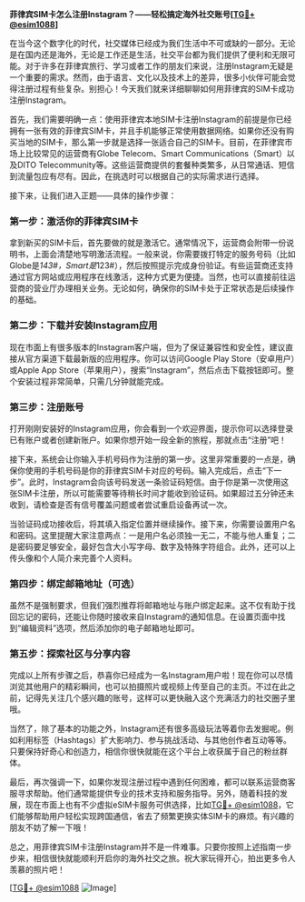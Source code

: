 **菲律宾SIM卡怎么注册Instagram？——轻松搞定海外社交账号[[TG💪+ @esim1088](https://t.me/s/esim1088)]**

在当今这个数字化的时代，社交媒体已经成为我们生活中不可或缺的一部分。无论是在国内还是海外，无论是工作还是生活，社交平台都为我们提供了便利和无限可能。对于许多在菲律宾旅行、学习或者工作的朋友们来说，注册Instagram无疑是一个重要的需求。然而，由于语言、文化以及技术上的差异，很多小伙伴可能会觉得注册过程有些复杂。别担心！今天我们就来详细聊聊如何用菲律宾的SIM卡成功注册Instagram。

首先，我们需要明确一点：使用菲律宾本地SIM卡注册Instagram的前提是你已经拥有一张有效的菲律宾SIM卡，并且手机能够正常使用数据网络。如果你还没有购买当地的SIM卡，那么第一步就是选择一张适合自己的SIM卡。目前，在菲律宾市场上比较常见的运营商有Globe Telecom、Smart Communications（Smart）以及DITO Telecommunity等。这些运营商提供的套餐种类繁多，从日常通话、短信到流量包应有尽有。因此，在挑选时可以根据自己的实际需求进行选择。

接下来，让我们进入正题——具体的操作步骤：

### 第一步：激活你的菲律宾SIM卡

拿到新买的SIM卡后，首先要做的就是激活它。通常情况下，运营商会附带一份说明书，上面会清楚地写明激活流程。一般来说，你需要拨打特定的服务号码（比如Globe是*143#，Smart是*123#），然后按照提示完成身份验证。有些运营商还支持通过官方网站或应用程序在线激活，这种方式更为便捷。当然，也可以直接前往运营商的营业厅办理相关业务。无论如何，确保你的SIM卡处于正常状态是后续操作的基础。

### 第二步：下载并安装Instagram应用

现在市面上有很多版本的Instagram客户端，但为了保证兼容性和安全性，建议直接从官方渠道下载最新版的应用程序。你可以访问Google Play Store（安卓用户）或Apple App Store（苹果用户），搜索“Instagram”，然后点击下载按钮即可。整个安装过程非常简单，只需几分钟就能完成。

### 第三步：注册账号

打开刚刚安装好的Instagram应用，你会看到一个欢迎界面，提示你可以选择登录已有账户或者创建新账户。如果你想开始一段全新的旅程，那就点击“注册”吧！

接下来，系统会让你输入手机号码作为注册的第一步。这里非常重要的一点是，确保你使用的手机号码是你的菲律宾SIM卡对应的号码。输入完成后，点击“下一步”。此时，Instagram会向该号码发送一条验证码短信。由于你是第一次使用这张SIM卡注册，所以可能需要等待稍长时间才能收到验证码。如果超过五分钟还未收到，请检查是否有信号覆盖问题或者尝试重启设备再试一次。

当验证码成功接收后，将其填入指定位置并继续操作。接下来，你需要设置用户名和密码。这里提醒大家注意两点：一是用户名必须独一无二，不能与他人重复；二是密码要足够安全，最好包含大小写字母、数字及特殊字符组合。此外，还可以上传头像和个人简介来完善个人资料。

### 第四步：绑定邮箱地址（可选）

虽然不是强制要求，但我们强烈推荐将邮箱地址与账户绑定起来。这不仅有助于找回忘记的密码，还能让你随时接收来自Instagram的通知信息。在设置页面中找到“编辑资料”选项，然后添加你的电子邮箱地址即可。

### 第五步：探索社区与分享内容

完成以上所有步骤之后，恭喜你已经成为一名Instagram用户啦！现在你可以尽情浏览其他用户的精彩瞬间，也可以拍摄照片或视频上传至自己的主页。不过在此之前，记得先关注几个感兴趣的账号，这样可以更快融入这个充满活力的社交圈子里哦。

当然了，除了基本的功能之外，Instagram还有很多高级玩法等着你去发掘呢。例如利用标签（Hashtags）扩大影响力、参与挑战活动、与其他创作者互动等等。只要保持好奇心和创造力，相信你很快就能在这个平台上收获属于自己的粉丝群体。

最后，再次强调一下，如果你发现注册过程中遇到任何困难，都可以联系运营商客服寻求帮助。他们通常能提供专业的技术支持和服务指导。另外，随着科技的发展，现在市面上也有不少虚拟eSIM卡服务可供选择，比如[TG💪+ @esim1088](https://t.me/s/esim1088)，它们能够帮助用户轻松实现跨国通信，省去了频繁更换实体SIM卡的麻烦。有兴趣的朋友不妨了解一下哦！

总之，用菲律宾SIM卡注册Instagram并不是一件难事。只要你按照上述指南一步步来，相信很快就能顺利开启你的海外社交之旅。祝大家玩得开心，拍出更多令人羡慕的照片吧！

[[TG💪+ @esim1088](https://t.me/s/esim1088) ![Image](https://i.postimg.cc/4NQfJmqS/Snipaste-2025-05-13-00-14-12.png)]